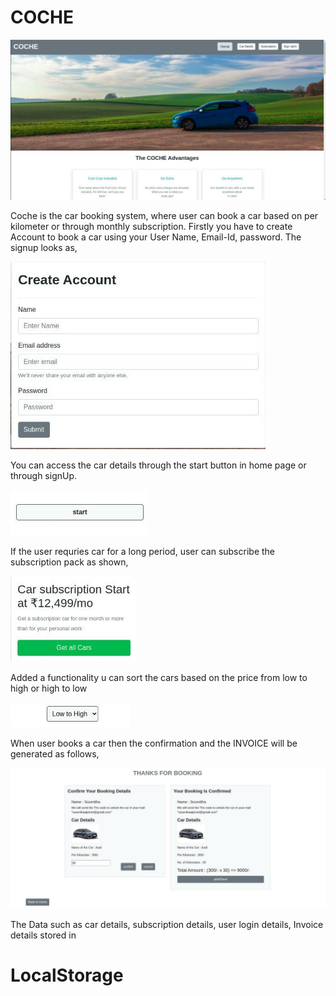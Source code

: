 # COCHE

<img src="resources/home.jpeg" />

Coche is the car booking system, where user can book a car based on per kilometer or through monthly subscription. Firstly you have to create Account to book a car using your User Name, Email-Id, password. The signup looks as,

<img src="resources/account.jpeg"/>

You can access the car details through the start button in home page or through signUp. 

<img src="resources/start.jpeg"/>

If the user requries car for a long period, user can subscribe the subscription pack as shown, 

<img src="resources/subscription.jpeg"/>

Added a functionality u can sort the cars based on the price from low to high or high to low

<img src="resources/sorting.jpeg"/>

When user books a car then the confirmation and the INVOICE will be generated as follows,

<img src="resources/invoice.jpeg"/>

The Data such as car details, subscription details, user login details, Invoice details stored in 
# LocalStorage
